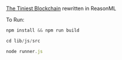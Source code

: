 [The Tiniest Blockchain](https://medium.com/crypto-currently/lets-build-the-tiniest-blockchain-e70965a248b) rewritten in ReasonML

To Run:
```js
npm install && npm run build

cd lib/js/src

node runner.js
```
